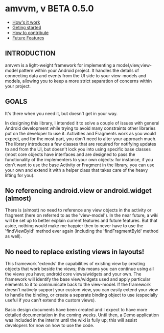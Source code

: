 <h1>amvvm, v BETA 0.5.0</h1>

<ul>
<li><a href="https://github.com/ni3po42/amvvm/wiki/How-does-it-work%3F">How's it work</a></li>
<li><a href="https://github.com/ni3po42/amvvm/wiki/Getting-Started">Geting started</a></li>
<li><a href="https://github.com/ni3po42/amvvm/wiki/How-to-Contribute">How to contribute</a></li>
<li><a href="https://github.com/ni3po42/amvvm/wiki/Upcoming-features">Future Features</a></li>
</ul>

<h2>
INTRODUCTION
</h2>

amvvm is a light-weight framework for implementing a model,view,view-model pattern within your Android project. It handles the details of connecting data and events from the UI side to your view-models and models, allowing you to keep a more strict separation of concerns within your project.

<h2>
GOALS
</h2>

It's there when you need it, but doesn't get in your way.

In designing this library, I intended it to solve a couple of issues with general Android development while trying to avoid many constraints other libraries put on the developer to use it. Activities and Fragments work as you would expect, and for the most part, you don't need to alter your approach much. The library introduces a few classes that are required for notifying updates to and from the UI, but doesn't lock you into using specific base classes (most core objects have interfaces and are designed to pass the functionality of the implementers to your own objects: for instance, if you don't want to use the base Activity or Fragment in the library, you can use your own and extend it with a helper class that takes care of the heavy lifting for you).

<h2>
No referencing android.view or android.widget (almost)
</h2>

There is (almost) no need to reference any view objects in the activity or fragment (here on referred to as the 'view-model'). In the near future, a wiki will be set up to better explain current features and future features. But that aside, nothing would make me happier then to never have to use the 'findViewById' method ever again (including the 'findFragmentById' method as well).

<h2>
No need to replace existing views in layouts!
</h2>

This framework 'extends' the capabilities of existing view by creating objects that work beside the views; this means you can continue using all the views you have; android core views/widgets and your own. The framework will identify the base view/widgets used and apply particular elements to it to communicate back to the view-model. If the framework doesn't natively support your custom view, you can easily extend your view to handle the binding, or create a seperate binding object to use (especially useful if you can't extend the custom views).

Basic design documents have been created and I expect to have more detailed documentation in the coming weeks. Until then, a Demo application was included in the interim until the wiki is fully up; this will assist developers for now on how to use the code.
